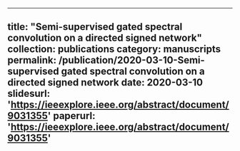 
---
title: "Semi-supervised gated spectral convolution on a directed signed network"
collection: publications
category: manuscripts
permalink: /publication/2020-03-10-Semi-supervised gated spectral convolution on a directed signed network
date: 2020-03-10
slidesurl: 'https://ieeexplore.ieee.org/abstract/document/9031355'
paperurl: 'https://ieeexplore.ieee.org/abstract/document/9031355'
---
